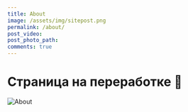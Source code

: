 ```yaml
---
title: About
image: /assets/img/sitepost.png
permalink: /about/
post_video: 
post_photo_path: 
comments: true
---
```


# Страница на переработке :ghost:

![About](https://thumbs.gfycat.com/EarlyHomelyFoal-small.gif)